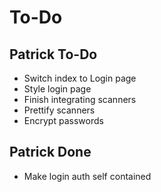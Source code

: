 To-Do
======
Patrick To-Do
-------------
- Switch index to Login page
- Style login page
- Finish integrating scanners
- Prettify scanners
- Encrypt passwords

Patrick Done
-------------
- Make login auth self contained
